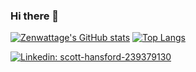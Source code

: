 ### Hi there 👋
[![Zenwattage's GitHub stats](https://github-readme-stats.vercel.app/api?username=Zenwattage&show_icons=true&theme=transparent)](https://github.com/Zenwattage/github-readme-stats)
[![Top Langs](https://github-readme-stats.vercel.app/api/top-langs/?username=zenwattage&layout=compact&show_icons=true&theme=transparent)](https://github.com/zenwattage/github-readme-stats)
<!--
**zenwattage/zenwattage** is a ✨ _special_ ✨ repository because its `README.md` (this file) appears on your GitHub profile.

Here are some ideas to get you started:

- 🔭 I’m currently working on ...
- 🌱 I’m currently learning ...
- 👯 I’m looking to collaborate on ...
- 🤔 I’m looking for help with ...
- 💬 Ask me about ...
- 📫 How to reach me: ...
- 😄 Pronouns: ...
- ⚡ Fun fact: ...
-->
[![Linkedin: scott-hansford-239379130](https://img.shields.io/badge/-scott-hansford-239379130-blue?style=flat-square&logo=Linkedin&logoColor=white&link=https://www.linkedin.com/in/scott-hansford-239379130/)]([https://www.linkedin.com/in/gobcko/](https://www.linkedin.com/in/scott-hansford-239379130/))
